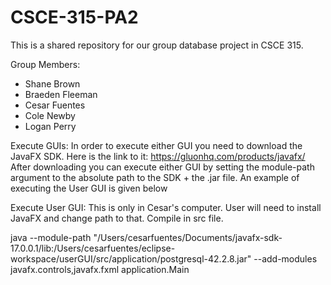 # CSCE-315-PA2
This is a shared repository for our group database project in CSCE 315.

Group Members:
* Shane Brown
* Braeden Fleeman
* Cesar Fuentes
* Cole Newby
* Logan Perry

Execute GUIs:
In order to execute either GUI you need to download the JavaFX SDK.
Here is the link to it: https://gluonhq.com/products/javafx/
After downloading you can execute either GUI by setting the module-path argument to the absolute path to the SDK + the .jar file.
An example of executing the User GUI is given below


Execute User GUI:
This is only in Cesar's computer. User will need to install JavaFX and change path to that. Compile in src file.

java --module-path "/Users/cesarfuentes/Documents/javafx-sdk-17.0.0.1/lib:/Users/cesarfuentes/eclipse-workspace/userGUI/src/application/postgresql-42.2.8.jar" --add-modules javafx.controls,javafx.fxml application.Main
